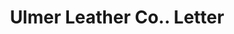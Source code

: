 ---
doi: 10.7916/D8CV5VP8
date_other: '1890'
date_other_textual: 1890-1899
form: correspondence
genre:
- Letters (correspondence)
name:
- Ulmer Leather Co.
object_in_context_url: https://biggert.cul.columbia.edu/items/view/ave_biggert_00094
subject_hierarchical_geographic:
- Norwich, Connecticut, United States
subject_name:
- Ulmer Leather Co.
title: Ulmer Leather Co.. Letter
sort_title: Ulmer Leather Co.. Letter
call_number: ave_biggert_00094
coordinates:
- 41.55027777777777,-72.08749999999999
pid: ave_biggert_00094
identifiers: ave_biggert_00094
thumbnail: https://derivativo-1.library.columbia.edu/iiif/2/ldpd:342869/full/!256,256/0/native.jpg
permalink: "/items/ave_biggert_00094/"
layout: iiif-image-page
---